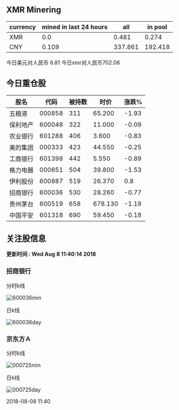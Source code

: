 ## XMR Minering

|currency|mined in last 24 hours|all|in pool|
|---|---|---|---|
|XMR|0.0|0.481|0.274|
|CNY|0.109|337.861|192.418|

今日美元对人民币 6.81	今日xmr对人民币702.06


## 今日重仓股 

|股名|代码|被持数|时价|涨跌%|
|---|---|---|---|---|
|五粮液|000858|311|65.200|-1.93|
|保利地产|600048|322|11.000|-0.09|
|农业银行|601288|406|3.600|-0.83|
|美的集团|000333|423|44.550|-0.25|
|工商银行|601398|442|5.550|-0.89|
|格力电器|000651|504|39.800|-1.53|
|伊利股份|600887|519|26.370|0.8|
|招商银行|600036|530|28.260|-0.77|
|贵州茅台|600519|658|678.130|-1.19|
|中国平安|601318|690|59.450|-0.18|

## 关注股信息
**更新时间 : Wed Aug  8 11:40:14 2018**
### 招商银行 
分时k线

![600036min](http://image.sinajs.cn/newchart/min/n/sh600036.gif)

日k线

![600036day](http://image.sinajs.cn/newchart/daily/n/sh600036.gif)

### 京东方Ａ 
分时k线

![000725min](http://image.sinajs.cn/newchart/min/n/sz000725.gif)

日k线

![000725day](http://image.sinajs.cn/newchart/daily/n/sz000725.gif)

2018-08-08 11:40